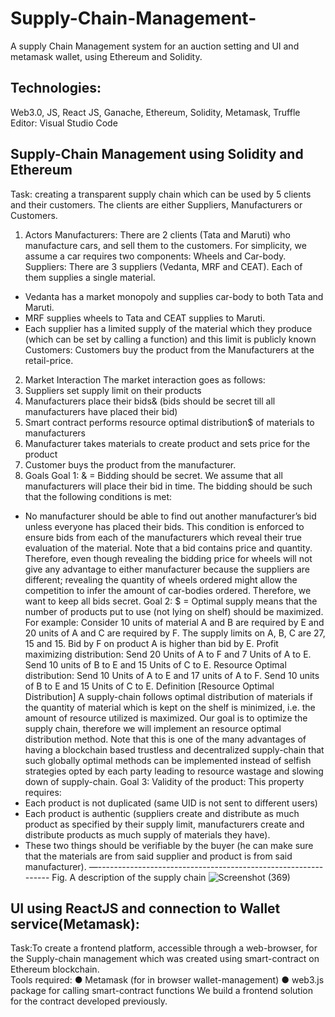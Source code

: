 # Supply-Chain-Management-
A supply Chain Management system for an auction setting and UI and metamask wallet, using Ethereum and Solidity.

## Technologies:
Web3.0, JS, React JS, Ganache, Ethereum, Solidity, Metamask, Truffle
<br/>
Editor: Visual Studio Code
## Supply-Chain Management using Solidity and Ethereum
Task: creating a transparent supply chain which
can be used by 5 clients and their customers.
The clients are either Suppliers, Manufacturers or Customers.
<br/>
1. Actors
Manufacturers: There are 2 clients (Tata and Maruti) who manufacture cars, and
sell them to the customers. For simplicity, we assume a car requires two
components: Wheels and Car-body.
Suppliers: There are 3 suppliers (Vedanta, MRF and CEAT). Each of them
supplies a single material.
- Vedanta has a market monopoly and supplies car-body to both Tata
and Maruti.
- MRF supplies wheels to Tata and CEAT supplies to Maruti.
- Each supplier has a limited supply of the material which they
produce (which can be set by calling a function) and this limit is
publicly known
Customers: Customers buy the product from the Manufacturers at the
retail-price.
2. Market Interaction
The market interaction goes as follows:
1. Suppliers set supply limit on their products
2. Manufacturers place their bids& (bids should be secret till all
manufacturers have placed their bid)
3. Smart contract performs resource optimal distribution$ of materials to
manufacturers
4. Manufacturer takes materials to create product and sets price for the
product
5. Customer buys the product from the manufacturer.
3. Goals
Goal 1: & = Bidding should be secret. We assume that all manufacturers will
place their bid in time. The bidding should be such that the following conditions is
met:
- No manufacturer should be able to find out another manufacturer’s bid
unless everyone has placed their bids.
This condition is enforced to ensure bids from each of the manufacturers which
reveal their true evaluation of the material.
Note that a bid contains price and quantity. Therefore, even though revealing the
bidding price for wheels will not give any advantage to either manufacturer
because the suppliers are different; revealing the quantity of wheels ordered
might allow the competition to infer the amount of car-bodies ordered. Therefore,
we want to keep all bids secret.
Goal 2: $ = Optimal supply means that the number of products put to use (not
lying on shelf) should be maximized.
For example: Consider 10 units of material A and B are required by E and 20
units of A and C are required by F.
The supply limits on A, B, C are 27, 15 and 15.
Bid by F on product A is higher than bid by E.
Profit maximizing distribution: Send 20 Units of A to F and 7 Units of A to E. Send
10 units of B to E and 15 Units of C to E.
Resource Optimal distribution: Send 10 Units of A to E and 17 units of A to F.
Send 10 units of B to E and 15 Units of C to E.
Definition [Resource Optimal Distribution]
A supply-chain follows optimal distribution of materials if the quantity of material
which is kept on the shelf is minimized, i.e. the amount of resource utilized is
maximized.
Our goal is to optimize the supply chain, therefore we will implement an resource
optimal distribution method.
Note that this is one of the many advantages of having a blockchain based
trustless and decentralized supply-chain that such globally optimal methods can
be implemented instead of selfish strategies opted by each party leading to
resource wastage and slowing down of supply-chain.
Goal 3: Validity of the product: This property requires:
- Each product is not duplicated (same UID is not sent to different users)
- Each product is authentic (suppliers create and distribute as much product
as specified by their supply limit, manufacturers create and distribute
products as much supply of materials they have).
- These two things should be verifiable by the buyer (he can make sure that
the materials are from said supplier and product is from said
manufacturer).
—--------------------------------------------------------------
Fig. A description of the supply chain
![Screenshot (369)](https://user-images.githubusercontent.com/31008590/202524211-ef0ce573-175c-4f29-81c9-d30f17f40403.png)

## UI using ReactJS and connection to Wallet service(Metamask):
Task:To create a frontend platform, accessible through a
web-browser, for the Supply-chain management which was created using
smart-contract on Ethereum blockchain. 
<br/>
Tools required:
● Metamask (for in browser wallet-management)
● web3.js package for calling smart-contract functions
We build a frontend solution for the contract developed
previously.
